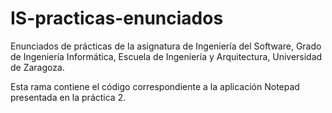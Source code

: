 # IS-practicas-enunciados
Enunciados de prácticas de la asignatura de Ingeniería del Software, Grado de Ingeniería Informática, Escuela de Ingeniería y Arquitectura, Universidad de Zaragoza.

Esta rama contiene el código correspondiente a la aplicación Notepad presentada en la práctica 2.
